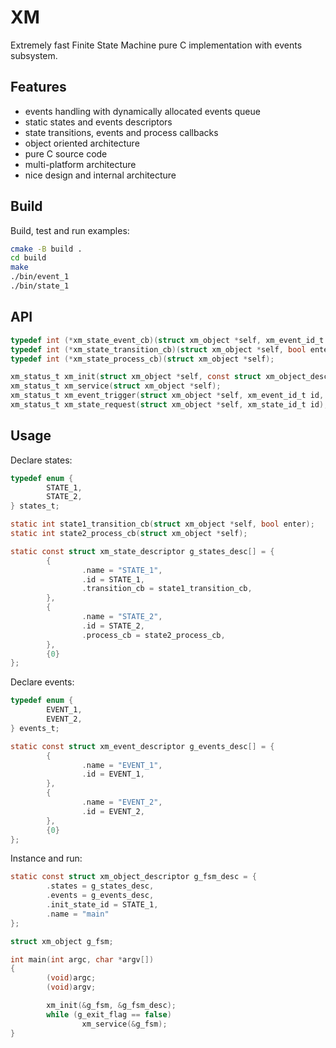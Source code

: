 # XM
Extremely fast Finite State Machine pure C implementation with events subsystem.

## Features
* events handling with dynamically allocated events queue
* static states and events descriptors
* state transitions, events and process callbacks
* object oriented architecture
* pure C source code
* multi-platform architecture
* nice design and internal architecture

## Build

Build, test and run examples:

```sh
cmake -B build .
cd build
make
./bin/event_1
./bin/state_1
```

## API

```c
typedef int (*xm_state_event_cb)(struct xm_object *self, xm_event_id_t id, void *arg);
typedef int (*xm_state_transition_cb)(struct xm_object *self, bool enter);
typedef int (*xm_state_process_cb)(struct xm_object *self);

xm_status_t xm_init(struct xm_object *self, const struct xm_object_descriptor *desc);
xm_status_t xm_service(struct xm_object *self);
xm_status_t xm_event_trigger(struct xm_object *self, xm_event_id_t id, void *arg);
xm_status_t xm_state_request(struct xm_object *self, xm_state_id_t id);
```

## Usage

Declare states:
```c
typedef enum {
        STATE_1,
        STATE_2,
} states_t;

static int state1_transition_cb(struct xm_object *self, bool enter);
static int state2_process_cb(struct xm_object *self);

static const struct xm_state_descriptor g_states_desc[] = {
        {
                .name = "STATE_1",
                .id = STATE_1,
                .transition_cb = state1_transition_cb,
        },
        {
                .name = "STATE_2",
                .id = STATE_2,
                .process_cb = state2_process_cb,
        },
        {0}
};
```

Declare events:
```c
typedef enum {
        EVENT_1,
        EVENT_2,
} events_t;

static const struct xm_event_descriptor g_events_desc[] = {
        {
                .name = "EVENT_1",
                .id = EVENT_1,
        },
        {
                .name = "EVENT_2",
                .id = EVENT_2,
        },
        {0}
};
```

Instance and run:
```c
static const struct xm_object_descriptor g_fsm_desc = {
        .states = g_states_desc,
        .events = g_events_desc,
        .init_state_id = STATE_1,
        .name = "main"
};

struct xm_object g_fsm;

int main(int argc, char *argv[])
{
        (void)argc;
        (void)argv;

        xm_init(&g_fsm, &g_fsm_desc);
        while (g_exit_flag == false)
                xm_service(&g_fsm);
}
```
